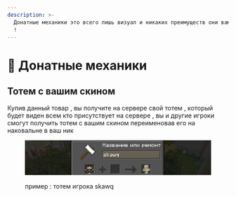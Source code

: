 ```yaml
---
description: >-
  Донатные механики это всего лишь визуал и никаких преимуществ они вам не дадут
  !
---
```


# 💸 Донатные механики

## Тотем с вашим скином

Купив данный товар , вы получите на сервере свой тотем , который будет виден всем кто присутствует на сервере , вы и другие игроки смогут получить тотем с вашим скином переименовав его на наковальне в ваш ник

<figure><img src="../../.gitbook/assets/image (1).png" alt=""><figcaption><p>пример : тотем игрока skawq</p></figcaption></figure>

